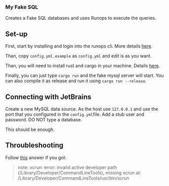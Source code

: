 ### My Fake SQL

Creates a Fake SQL databases and uses Runops to execute the queries.

## Set-up

First, start by installing and login into the runops cli. More details [here](https://runops.io/docs/developers/#setup).

Than, copy `config.yml.example` as `config.yml` and edit is as you want.

Than, you will need to install rust and cargo in your machine. Details [here](https://rustup.rs/).

Finally, you can just type `cargo run` and the fake mysql server will start. You can also compile it as release and run it using `cargo run --release`.

## Connecting with JetBrains

Create a new MySQL data source. As the host use `127.0.0.1` and use the port that you configured in the `config.yml`file. Add a stub user and password. DO NOT type a database.

This should be enough.

## Throubleshooting

Follow [this](https://stackoverflow.com/questions/52522565/git-is-not-working-after-macos-update-xcrun-error-invalid-active-developer-pa?answertab=scoredesc#tab-top) answer if you got:  
> note: xcrun: error: invalid active developer path (/Library/Developer/CommandLineTools), missing xcrun at: /Library/Developer/CommandLineTools/usr/bin/xcrun